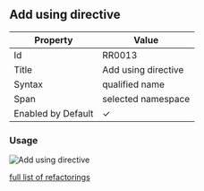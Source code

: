 ## Add using directive

| Property           | Value               |
| ------------------ | ------------------- |
| Id                 | RR0013              |
| Title              | Add using directive |
| Syntax             | qualified name      |
| Span               | selected namespace  |
| Enabled by Default | &#x2713;            |

### Usage

![Add using directive](../../images/refactorings/AddUsingDirective.png)

[full list of refactorings](Refactorings.md)